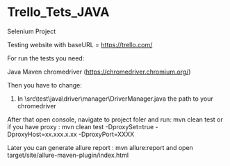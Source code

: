 # Trello_Tets_JAVA
Selenium Project

Testing website with baseURL = https://trello.com/

For run the tests you need:

Java
Maven
chromedriver (https://chromedriver.chromium.org/)


Then you have to change:
1) In \src\test\java\driver\manager\DriverManager.java the path to your chromedriver

After that open console, navigate to project foler and run:
mvn clean test 
or if you have proxy :
mvn clean test -DproxySet=true -DproxyHost=xx.xxx.x.xx -DproxyPort=XXXX

Later you can generate allure report :
mvn allure:report
and open target/site/allure-maven-plugin/index.html

